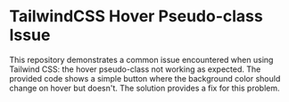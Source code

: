 # TailwindCSS Hover Pseudo-class Issue

This repository demonstrates a common issue encountered when using Tailwind CSS: the hover pseudo-class not working as expected.  The provided code shows a simple button where the background color should change on hover but doesn't.  The solution provides a fix for this problem.